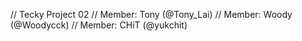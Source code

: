// Tecky Project 02
// Member: Tony (@Tony_Lai)
// Member: Woody (@Woodycck)
// Member: CHiT (@yukchit)